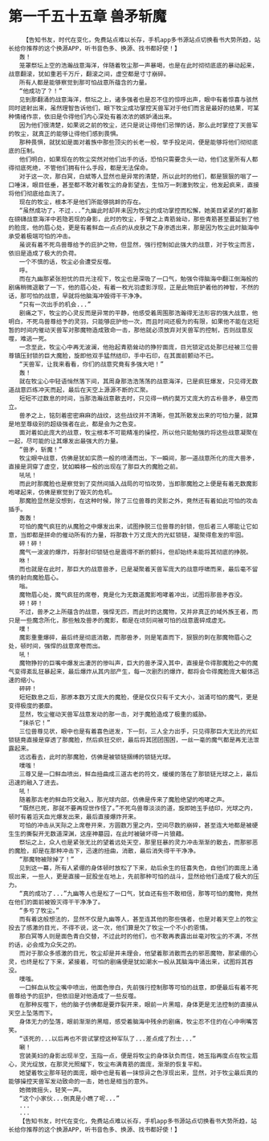 # 第一千五十五章 兽矛斩魔
        【告知书友，时代在变化，免费站点难以长存，手机app多书源站点切换看书大势所趋，站长给你推荐的这个换源APP，听书音色多、换源、找书都好使！】
       轰！
       笼罩祭坛上空的浩瀚战意海洋，伴随着牧尘那一声暴喝，也是在此时彻彻底底的暴动起来，战意翻滚，犹如重若千万斤，翻滚之间，虚空都是寸寸崩碎。
       所有人都是能够察觉到那可怕战意所蕴含的力量。
       “他成功了？！”
       见到那翻涌的战意海洋，祭坛之上，诸多强者也是忍不住的惊呼出声，眼中有着惊喜与骇然同时迸射出来，虽然理智告诉他们，眼下牧尘成功掌控天兽军对于他们而言是最好的结果，可某种情绪作祟，依旧是令得他们内心深处有着浓浓的嫉妒涌出来。
       因为他们很清楚，如果说之前的牧尘，还只是说让得他们忌惮的话，那么此时掌控了天兽军的牧尘，就真正的能够让得他们感到畏惧。
       那种畏惧，就犹如是面对着族中那些顶尖的长老一般，举手投足间，便是能够将他们彻彻底底的压制。
       他们明白，如果现在的牧尘突然对他们出手的话，恐怕只需要念头一动，他们这里所有人都得彻底死绝，不管他们拥有什么手段，都是无法保命。
       对于这一次，那白冥，白斌等人显然也是异常的清楚，所以此时的他们，都是狠狠的咽了一口唾沫，眼目低垂，甚至都不敢对着牧尘的身影望去，生怕万一刺激到牧尘，他发起疯来，直接将他们彻底给血洗了。
       现在的牧尘，根本不是他们所能够挑衅的存在。
       “虽然成功了，不过...”九幽此时却并未因为牧尘的成功掌控而松懈，她美目紧紧的盯着那在磅礴战意海洋中若隐若现的身影，此时的牧尘，手臂之上青筋耸动，那些青筋甚至蔓延到了他的脸庞，他的眉心处，更是有着鲜血一点点的从皮肤之下身渗透出来，那是因为牧尘此时脑海中承受着极端可怕的冲击。
       虽说有着不死鸟兽尊给予的庇护之物，但显然，强行控制如此强大的战意，对于牧尘而言，依旧是造成了极大的负荷。
       一个不慎的话，牧尘必会遭受反噬。
       呼。
       而在九幽那紧张担忧的目光注视下，牧尘也是深吸了一口气，勉强令得脑海中翻江倒海般的剧痛稍微退散了一下，他的眉心处，有着一枚光羽虚影浮现，正是此物庇护着他的神智，不然的话，那可怕的战意，早就将他脑海冲毁得干干净净。
       “只有一次出手的机会...”
       剧痛之下，牧尘的心灵反而是异常的平静，他感受着周围那浩瀚得无法形容的强大战意，他明白，不死鸟兽尊给予的灵羽，只能够庇护他一次，而且时间还极为的有限，如果他不能在这短暂的时间内催动天兽军对那魔物造成致命一击，那他就必须放弃对天兽军的控制，否则战意反噬，难逃一死。
       一念至此，牧尘心中再无波澜，他抬起青筋耸动的狰狞面庞，目光锁定远处那已经被三位兽尊镇压封锁的巨大魔脸，旋即他双手猛然结印，手中石印，在其面前颤动不已。
       “天兽军，让我来看看，你们的战意究竟有多强大吧！”
       轰！
       就在牧尘心中轻语悄然落下间，其周身那浩浩荡荡的战意海洋，已是疯狂爆发，只见得无数道战意匹练冲天而起，最后在天空上源源不断的汇聚。
       短短不过数息的时间，当那浩瀚战意散去时，只见得一柄约莫万丈庞大的古朴兽矛，悬空而立。
       兽矛之上，铭刻着密密麻麻的战纹，这些战纹并不清晰，但其所散发出来的可怕力量，就算是地至尊级别的超级强者在此，都是会为之色变。
       面对着如此庞大的战意，牧尘根本不可能精准的操控，所以他只能勉强的将这些战意凝聚在一起，尽可能的让其爆发出最强大的力量。
       “兽矛，斩魔！”
       牧尘眼中战意，仿佛是犹如实质一般的喷涌而出，下一瞬间，那一道战意所化的庞大兽矛，直接是洞穿了虚空，犹如瞬移一般的出现在了那巨大的魔脸之前。
       吼吼！
       而此时那魔脸也是察觉到了突然间插入战局的可怕攻势，当即那魔脸之上便是有着无数魔影咆哮起来，仿佛是察觉到了毁灭的危机。
       那魔脸显然是没想到，在这种时候，除了三位兽尊的灵影之外，竟然还有着如此可怕的攻击插手。
       轰轰！
       可怕的魔气疯狂的从魔脸之中爆发出来，试图挣脱三位兽尊的封锁，但后者三人哪能让它如意，当即都是拼命的催动所有的力量，将那数十万丈庞大的光虹锁链，凝聚得愈发的牢固。
       砰！砰！
       魔气一波波的爆炸，将那封印锁链也是震得不断的颤抖，但却始终未能将其彻底的挣脱。
       咻！
       而也就是在此时，那巨大的战意兽矛，已是凝聚着天兽军庞大的战意呼啸而来，最后毫不留情的射向魔脸眉心。
       嗡。
       魔物眉心处，魔气疯狂的席卷，竟是化为无数道魔影咆哮着冲出，试图将那兽矛吞没。
       砰！砰！
       不过，兽矛之上所蕴含的战意，强悍无匹，而此时的这魔物，又并非真正的域外族王者，而只是一些魔念所化，那些触及兽矛的魔影，都是在顷刻间被可怕的战意震碎成虚无。
       噗！
       魔影重重爆碎，最后终是彻底消散，而那兽矛，则是笔直而下，狠狠的刺在那魔物眉心之处，顿时间，强悍的战意席卷而出。
       吼！
       魔物狰狞的巨嘴中爆发出凄厉的惨叫声，巨大的兽矛深入其中，直接是令得那魔脸之中的魔气变得紊乱狂暴起来，最后爆炸从其内部产生，每一次剧烈的爆炸，都将会令得魔脸庞大躯体迅速的缩小。
       砰砰！
       短短数息之后，那原本数万丈庞大的魔脸，便是仅仅只有千丈大小，汹涌可怕的魔气，更是变得极度的萎靡。
       显然，牧尘催动天兽军战意发动的那一击，对于魔脸造成了极重的威胁。
       “抹杀它！”
       三位兽尊见状，眼中也是有着喜色迸发，下一刻，三人全力出手，只见得那巨大无比的光虹锁链竟直接是穿透了那魔脸，然后疯狂交织，最后将其团团围困，一丝一毫的魔气都是再无法泄露起来。
       远远看去，此时的那魔脸，仿佛是被锁链捆缚的锁链光球。
       噗嗤！
       三尊又是一口鲜血喷出，鲜血扭曲成三道古老的符文，缓缓的落在了那锁链光球之上，最后迅速的融入了进去。
       吼！
       随着那古老的鲜血符文融入，那光球内部，仿佛是传来了魔脸绝望的咆哮之声。
       “既然已死，那就不要再现世作怪了。”不死鸟兽尊淡淡的道，旋即她玉手结印，光球之内，顿时有着滔天血光爆发出来，最后直接爆炸开来。
       可怕的冲击从天际之上席卷开来，方圆数万里之内，空间尽数的崩碎，甚至连大地都是被硬生生的撕裂开无数道深渊，这座神墓园，在此时被破坏得一片狼藉。
       祭坛之上，众人也是紧张无比的望着远处天空，那里狂暴的灵力冲击渐渐的散去，而那邪恶的魔脸，却是在那种冲击下，迅速的扭曲，消散，最后消失得干干净净。
       “那魔物被除掉了！”
       见到这一幕，所有人紧绷的身体顿时放松了下来，劫后余生的狂喜失色，自他们的面庞上涌现出来，一些人，更是直接一屁股坐在地上，先前那种可怕的战斗，显然给他们造成了极大的压力。
       “真的成功了...”九幽等人也是松了一口气，犹自还有些不敢相信，那等可怕的魔物，竟然在他们的面前被毁灭得干干净净了。
       “多亏了牧尘。”
       而有着这般想法的，显然不仅是九幽等人，甚至连其他的那些强者，也是对着天空上的牧尘投去了感激的目光，不得不说，这一次，他们算是欠了牧尘一个不小的恩情。
       那白冥等人则是面色青白交替，不过此时的他们，也不敢再表露出丝毫对牧尘的不满，不然的话，必会成为众矢之的。
       而对于那众多感激的目光，牧尘却是并未理会，他望着那消散而去的邪恶魔物，那紧绷的心灵，也终是松了下来，紧接着，可怕的剧痛便是犹如潮水一般从其脑海中涌出来，试图将其吞没。
       噗嗤。
       一口鲜血从牧尘嘴中喷出，他面色惨白，先前强行控制那等可怕的战意，即便最后有着不死兽尊给予的庇护，但依旧是对他造成了一些反噬。
       在那种反噬下，他的脑子仿佛都是要炸裂开来，眼前一片黑暗，身体更是无法控制的直接从天空上坠落而下。
       身体无力的坠落，眼前渐渐的黑暗，感受着脑海中残余的剧痛，牧尘忍不住的在心中咧嘴苦笑。
       “该死的...以后再也不尝试掌控这种军队了...差点成了烈士...”
       唰！
       宫装美妇的身影出现半空，玉指一点，便是将牧尘的身体驮负而住，她玉指再度点在牧尘眉心，灵光绽放，在那灵光照耀下，牧尘布满青筋的面庞，渐渐的恢复平和。
       她望着牧尘那年轻的面庞，眼中也是有着一抹惊异之色浮现出来，显然，对于牧尘最后真的能够操控天兽军发动致命的一击，她也是相当的意外。
       她微微摇头，轻笑一声。
       “这个小家伙...倒真是小瞧了呢...”
       ...
       ...
       【告知书友，时代在变化，免费站点难以长存，手机app多书源站点切换看书大势所趋，站长给你推荐的这个换源APP，听书音色多、换源、找书都好使！】